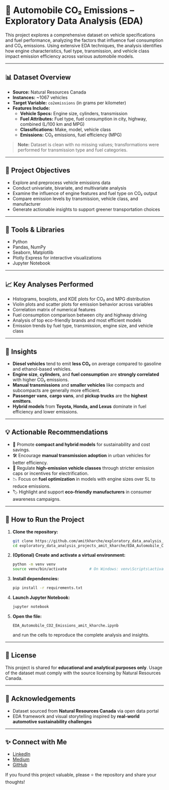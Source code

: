 
# 🚗 Automobile CO₂ Emissions – Exploratory Data Analysis (EDA)

This project explores a comprehensive dataset on vehicle specifications and fuel performance, analyzing the factors that influence fuel consumption and CO₂ emissions. Using extensive EDA techniques, the analysis identifies how engine characteristics, fuel type, transmission, and vehicle class impact emission efficiency across various automobile models.

---

## 📊 Dataset Overview

- **Source:** Natural Resources Canada
- **Instances:** ~1067 vehicles
- **Target Variable:** `co2emissions` (in grams per kilometer)
- **Features Include:**
  - **Vehicle Specs:** Engine size, cylinders, transmission
  - **Fuel Attributes:** Fuel type, fuel consumption in city, highway, combined (L/100 km and MPG)
  - **Classifications:** Make, model, vehicle class
  - **Emissions:** CO₂ emissions, fuel efficiency (MPG)

> **Note:** Dataset is clean with no missing values; transformations were performed for transmission type and fuel categories.

---

## 📌 Project Objectives

- Explore and preprocess vehicle emissions data
- Conduct univariate, bivariate, and multivariate analysis
- Examine the influence of engine features and fuel type on CO₂ output
- Compare emission levels by transmission, vehicle class, and manufacturer
- Generate actionable insights to support greener transportation choices

---

## 🔧 Tools & Libraries

- Python
- Pandas, NumPy
- Seaborn, Matplotlib
- Plotly Express for interactive visualizations
- Jupyter Notebook

---

## 📈 Key Analyses Performed

- Histograms, boxplots, and KDE plots for CO₂ and MPG distribution
- Violin plots and scatter plots for emission behavior across variables
- Correlation matrix of numerical features
- Fuel consumption comparison between city and highway driving
- Analysis of top eco-friendly brands and most efficient models
- Emission trends by fuel type, transmission, engine size, and vehicle class

---

## 📌 Insights

- **Diesel vehicles** tend to emit **less CO₂** on average compared to gasoline and ethanol-based vehicles.
- **Engine size**, **cylinders**, and **fuel consumption** are **strongly correlated** with higher CO₂ emissions.
- **Manual transmissions** and **smaller vehicles** like compacts and subcompacts are generally more efficient.
- **Passenger vans**, **cargo vans**, and **pickup trucks** are the **highest emitters**.
- **Hybrid models** from **Toyota, Honda, and Lexus** dominate in fuel efficiency and lower emissions.

---

## 💡 Actionable Recommendations

- 🚙 Promote **compact and hybrid models** for sustainability and cost savings.
- 🛠 Encourage **manual transmission adoption** in urban vehicles for better efficiency.
- 🛑 Regulate **high-emission vehicle classes** through stricter emission caps or incentives for electrification.
- 📉 Focus on **fuel optimization** in models with engine sizes over 5L to reduce emissions.
- 🏷 Highlight and support **eco-friendly manufacturers** in consumer awareness campaigns.

---

## 🧪 How to Run the Project

1. **Clone the repository:**
    ```bash
    git clone https://github.com/amitkharche/exploratory_data_analysis_projects_amit_kharche.git
    cd exploratory_data_analysis_projects_amit_kharche/EDA_Automobile_CO2_Emissions_amit_kharche
    ```

2. **(Optional) Create and activate a virtual environment:**
    ```bash
    python -m venv venv
    source venv/bin/activate          # On Windows: venv\Scripts\activate
    ```

3. **Install dependencies:**
    ```bash
    pip install -r requirements.txt
    ```

4. **Launch Jupyter Notebook:**
    ```bash
    jupyter notebook
    ```

5. **Open the file:**
    ```
    EDA_Automobile_CO2_Emissions_amit_kharche.ipynb
    ```
    and run the cells to reproduce the complete analysis and insights.

---

## 📜 License

This project is shared for **educational and analytical purposes only**. Usage of the dataset must comply with the source licensing by Natural Resources Canada.

---

## 🤝 Acknowledgements

- Dataset sourced from **Natural Resources Canada** via open data portal
- EDA framework and visual storytelling inspired by **real-world automotive sustainability challenges**

---

## ✨ Connect with Me

- [LinkedIn](https://www.linkedin.com/in/amit-kharche)
- [Medium](https://medium.com/@amitkharche14)
- [GitHub](https://github.com/amitkharche)

If you found this project valuable, please ⭐ the repository and share your thoughts!
